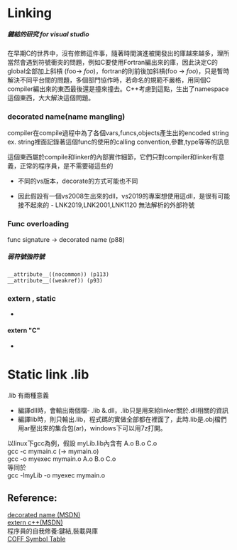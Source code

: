 # Linking

##### 鍵結的研究 for visual studio


在早期C的世界中，沒有修飾這件事，隨著時間演進被開發出的庫越來越多，理所當然會遇到符號衝突的問題，例如C要使用Fortran編出來的庫，因此決定C的global全部加上斜槓 (foo-> _foo_)，fortran的則前後加斜槓(foo -> _foo_)，只是暫時解決不同平台間的問題，多個部門協作時，若命名的規範不嚴格，用同個C compiler編出來的東西最後還是撞來撞去。C++考慮到這點，生出了namespace這個東西，大大解決這個問題。


### decorated name(name mangling)  
compiler在compile過程中為了各個vars,funcs,objects產生出的encoded string  
ex. string裡面記錄著這個func的使用的calling convention,參數,type等等的訊息  

這個東西屬於compile和linker的內部實作細節，它們只對compiler和linker有意義，正常的程序員，是不需要碰這些的  
- 不同的vs版本，decorate的方式可能也不同  

- 因此假設有一個vs2008生出來的dll，vs2019的專案想使用這dll，是很有可能接不起來的 - LNK2019,LNK2001,LNK1120 無法解析的外部符號


### Func overloading
func signature -> decorated name (p88)

##### 弱符號強符號

```
__attribute__((nocommon)) (p113)
__attribute__((weakref)) (p93)
```

### extern , static
-

#### extern "C"
-

# Static link .lib
.lib 有兩種意義
- 編譯dll時，會輸出兩個檔- .lib &.dll，.lib只是用來給linker關於.dll相關的資訊
- 編譯lib時，則只輸出.lib，程式碼的實做全部都在裡面了，此時.lib是.obj檔們用ar壓出來的集合包(ar)，windows下可以用7z打開。

以linux下gcc為例，假設 myLib.lib內含有 A.o B.o C.o  
gcc -c mymain.c (-> mymain.o)  
gcc -o myexec mymain.o A.o B.o C.o  
等同於  
gcc -lmyLib -o myexec mymain.o  





## Reference:  
[decorated name (MSDN)](https://docs.microsoft.com/zh-tw/cpp/build/reference/decorated-names?view=msvc-160)  
[extern c++(MSDN)](https://docs.microsoft.com/zh-tw/cpp/cpp/extern-cpp?view=msvc-160)  
程序員的自我修養:鍵結,裝載與庫  
[COFF Symbol Table](http://www.delorie.com/djgpp/doc/coff/symtab.html)
